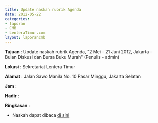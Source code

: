 ```yaml
---
title: Update naskah rubrik Agenda
date: 2012-05-22
categories:
- laporan
- CMB
- LenteraTimur.com
layout: laporancmb
---
```


**Tujuan** : Update naskah rubrik Agenda, "2 Mei – 21 Juni 2012, Jakarta – Bulan Diskusi dan Bursa Buku Murah" (Penulis - admin) 

**Lokasi** : Sekretariat Lentera Timur 

**Alamat** : Jalan Sawo Manila No. 10 Pasar Minggu, Jakarta Selatan

**Jam** : 

**Hadir** :  


**Ringkasan** : 
* Naskah dapat dibaca [di sini](http://www.lenteratimur.com/2-mei-%E2%80%93-21-juni-2012-jakarta-%E2%80%93-bulan-diskusi-dan-bursa-buku-murah/)
